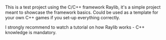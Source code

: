 This is a test project using the C/C++ framework Raylib, it's a simple project meant to showcase the framework basics.
Could be used as a template for your own C++ games if you set-up everything correctly.

I strongly recommend to watch a tutorial on how Raylib works - C++ knowledge is mandatory.
